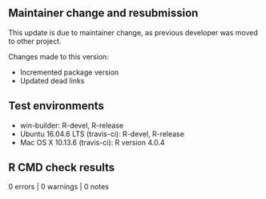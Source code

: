 ## Maintainer change and resubmission

This update is due to maintainer change, as previous
developer was moved to other project.

Changes made to this version:
* Incremented package version
* Updated dead links


## Test environments
* win-builder: R-devel, R-release
* Ubuntu 16.04.6 LTS (travis-ci): R-devel, R-release
* Mac OS X 10.13.6 (travis-ci): R version 4.0.4

## R CMD check results

0 errors | 0 warnings | 0 notes
